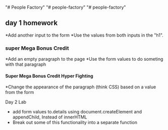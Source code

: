 "# People Factory"
"# people-factory" 
"# people-factory" 
## day 1 homework

*Add another input to the form
*Use the values from both inputs in the "h1".
### super Mega Bonus Credit
*Add an empty paragraph to the page
*Use the form values to do someting with that paragraph
#### Super Mega Bonus Credit Hyper Fighting
*Change the appearance of the paragraph (think CSS) based on a value from the form

Day 2 Lab
- add form values to.details using document.createElement and appendChild, Instead of innerHTML
- Break out some of this functionality into a separate function

